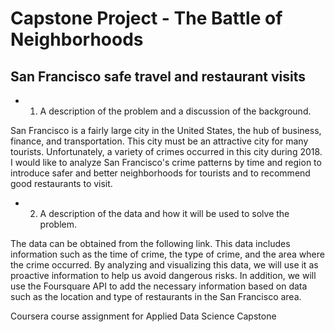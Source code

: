 # Capstone Project - The Battle of Neighborhoods 
## San Francisco safe travel and restaurant visits


* 1. A description of the problem and a discussion of the background. 


San Francisco is a fairly large city in the United States, the hub of business, finance, and transportation. This city must be an attractive city for many tourists. Unfortunately, a variety of crimes occurred in this city during 2018. I would like to analyze San Francisco's crime patterns by time and region to introduce safer and better neighborhoods for tourists and to recommend good restaurants to visit.



* 2. A description of the data and how it will be used to solve the problem. 


The data can be obtained from the following link. This data includes information such as the time of crime, the type of crime, and the area where the crime occurred. By analyzing and visualizing this data, we will use it as proactive information to help us avoid dangerous risks. In addition, we will use the Foursquare API to add the necessary information based on data such as the location and type of restaurants in the San Francisco area.

Coursera course assignment for Applied Data Science Capstone
